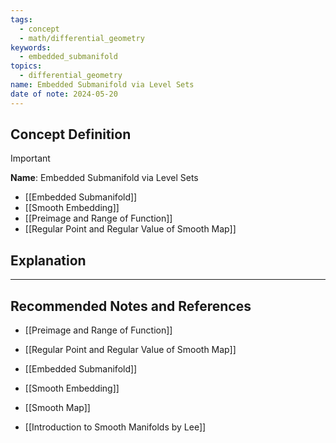 ```yaml
---
tags:
  - concept
  - math/differential_geometry
keywords:
  - embedded_submanifold
topics:
  - differential_geometry
name: Embedded Submanifold via Level Sets
date of note: 2024-05-20
---
```


## Concept Definition

>[!important]
>**Name**: Embedded Submanifold via Level Sets



- [[Embedded Submanifold]] 
- [[Smooth Embedding]]
- [[Preimage and Range of Function]]
- [[Regular Point and Regular Value of Smooth Map]]

## Explanation







-----------
##  Recommended Notes and References

- [[Preimage and Range of Function]]
- [[Regular Point and Regular Value of Smooth Map]]
- [[Embedded Submanifold]] 
- [[Smooth Embedding]]
- [[Smooth Map]]

- [[Introduction to Smooth Manifolds by Lee]]